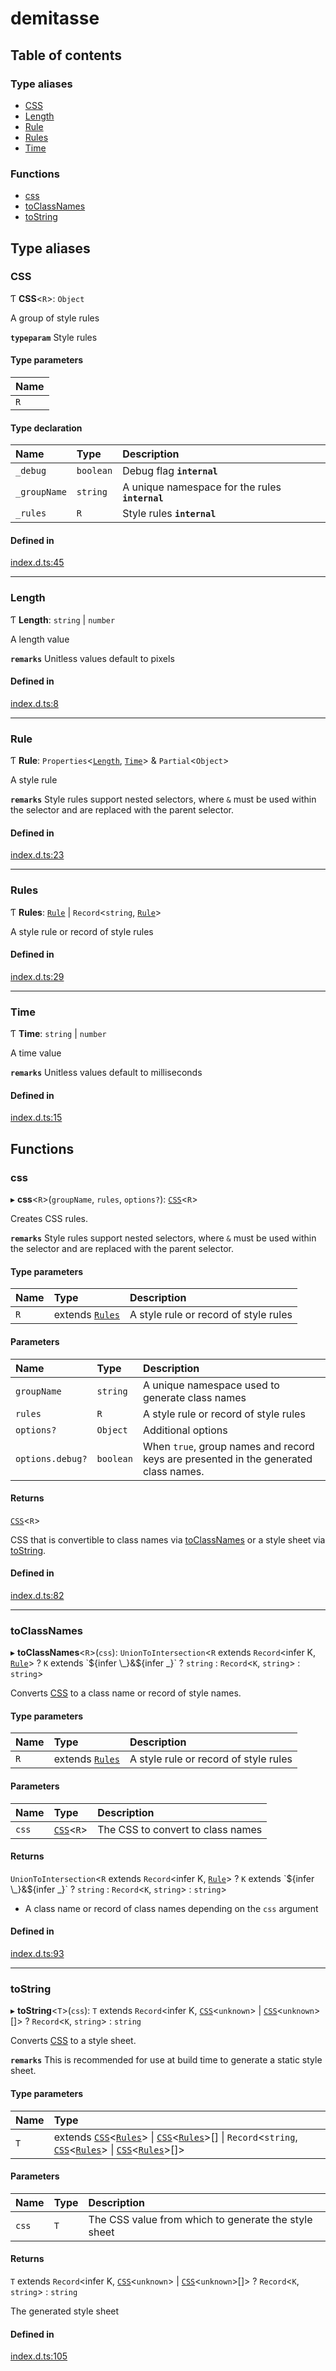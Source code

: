 # demitasse

## Table of contents

### Type aliases

- [CSS](#css)
- [Length](#length)
- [Rule](#rule)
- [Rules](#rules)
- [Time](#time)

### Functions

- [css](#css)
- [toClassNames](#toclassnames)
- [toString](#tostring)

## Type aliases

### CSS

Ƭ **CSS**<`R`\>: `Object`

A group of style rules

**`typeparam`** Style rules

#### Type parameters

| Name |
| :------ |
| `R` |

#### Type declaration

| Name | Type | Description |
| :------ | :------ | :------ |
| `_debug` | `boolean` | Debug flag  **`internal`** |
| `_groupName` | `string` | A unique namespace for the rules  **`internal`** |
| `_rules` | `R` | Style rules  **`internal`** |

#### Defined in

[index.d.ts:45](https://github.com/nsaunders/demitasse/blob/b9a077f/index.d.ts#L45)

___

### Length

Ƭ **Length**: `string` \| `number`

A length value

**`remarks`** Unitless values default to pixels

#### Defined in

[index.d.ts:8](https://github.com/nsaunders/demitasse/blob/b9a077f/index.d.ts#L8)

___

### Rule

Ƭ **Rule**: `Properties`<[`Length`](#length), [`Time`](#time)\> & `Partial`<`Object`\>

A style rule

**`remarks`** Style rules support nested selectors, where `&` must be used within
the selector and are replaced with the parent selector.

#### Defined in

[index.d.ts:23](https://github.com/nsaunders/demitasse/blob/b9a077f/index.d.ts#L23)

___

### Rules

Ƭ **Rules**: [`Rule`](#rule) \| `Record`<`string`, [`Rule`](#rule)\>

A style rule or record of style rules

#### Defined in

[index.d.ts:29](https://github.com/nsaunders/demitasse/blob/b9a077f/index.d.ts#L29)

___

### Time

Ƭ **Time**: `string` \| `number`

A time value

**`remarks`** Unitless values default to milliseconds

#### Defined in

[index.d.ts:15](https://github.com/nsaunders/demitasse/blob/b9a077f/index.d.ts#L15)

## Functions

### css

▸ **css**<`R`\>(`groupName`, `rules`, `options?`): [`CSS`](#css)<`R`\>

Creates CSS rules.

**`remarks`** Style rules support nested selectors, where `&` must be used within
the selector and are replaced with the parent selector.

#### Type parameters

| Name | Type | Description |
| :------ | :------ | :------ |
| `R` | extends [`Rules`](#rules) | A style rule or record of style rules |

#### Parameters

| Name | Type | Description |
| :------ | :------ | :------ |
| `groupName` | `string` | A unique namespace used to generate class names |
| `rules` | `R` | A style rule or record of style rules |
| `options?` | `Object` | Additional options |
| `options.debug?` | `boolean` | When `true`, group names and record keys are presented in the generated class names. |

#### Returns

[`CSS`](#css)<`R`\>

CSS that is convertible to class names via [toClassNames](#toclassnames) or
a style sheet via [toString](#tostring).

#### Defined in

[index.d.ts:82](https://github.com/nsaunders/demitasse/blob/b9a077f/index.d.ts#L82)

___

### toClassNames

▸ **toClassNames**<`R`\>(`css`): `UnionToIntersection`<`R` extends `Record`<infer K, [`Rule`](#rule)\> ? `K` extends \`${infer \_}&${infer \_}\` ? `string` : `Record`<`K`, `string`\> : `string`\>

Converts [CSS](#css) to a class name or record of style names.

#### Type parameters

| Name | Type | Description |
| :------ | :------ | :------ |
| `R` | extends [`Rules`](#rules) | A style rule or record of style rules |

#### Parameters

| Name | Type | Description |
| :------ | :------ | :------ |
| `css` | [`CSS`](#css)<`R`\> | The CSS to convert to class names |

#### Returns

`UnionToIntersection`<`R` extends `Record`<infer K, [`Rule`](#rule)\> ? `K` extends \`${infer \_}&${infer \_}\` ? `string` : `Record`<`K`, `string`\> : `string`\>

- A class name or record of class names depending on the `css` argument

#### Defined in

[index.d.ts:93](https://github.com/nsaunders/demitasse/blob/b9a077f/index.d.ts#L93)

___

### toString

▸ **toString**<`T`\>(`css`): `T` extends `Record`<infer K, [`CSS`](#css)<`unknown`\> \| [`CSS`](#css)<`unknown`\>[]\> ? `Record`<`K`, `string`\> : `string`

Converts [CSS](#css) to a style sheet.

**`remarks`** This is recommended for use at build time to generate a static style
sheet.

#### Type parameters

| Name | Type |
| :------ | :------ |
| `T` | extends [`CSS`](#css)<[`Rules`](#rules)\> \| [`CSS`](#css)<[`Rules`](#rules)\>[] \| `Record`<`string`, [`CSS`](#css)<[`Rules`](#rules)\> \| [`CSS`](#css)<[`Rules`](#rules)\>[]\> |

#### Parameters

| Name | Type | Description |
| :------ | :------ | :------ |
| `css` | `T` | The CSS value from which to generate the style sheet |

#### Returns

`T` extends `Record`<infer K, [`CSS`](#css)<`unknown`\> \| [`CSS`](#css)<`unknown`\>[]\> ? `Record`<`K`, `string`\> : `string`

The generated style sheet

#### Defined in

[index.d.ts:105](https://github.com/nsaunders/demitasse/blob/b9a077f/index.d.ts#L105)
